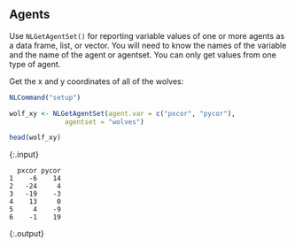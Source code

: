---
---

## Agents

Use `NLGetAgentSet()` for reporting variable values of one or more agents as a data frame, list, or vector. You will need to know the names of the variable and the name of the agent or agentset. You can only get values from one type of agent.

Get the x and y coordinates of all of the wolves:



~~~r
NLCommand("setup")

wolf_xy <- NLGetAgentSet(agent.var = c("pxcor", "pycor"), 
              agentset = "wolves")

head(wolf_xy)
~~~
{:.input}
~~~
  pxcor pycor
1    -6    14
2   -24     4
3   -19    -3
4    13     0
5     4    -9
6    -1    19
~~~
{:.output}
